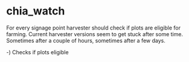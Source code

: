 # chia_watch
For every signage point harvester should check if plots are eligible for farming.
Current harvester versions seem to get stuck after some time. Sometimes after a couple of hours, sometimes after a few days.


-) Checks if plots eligible
